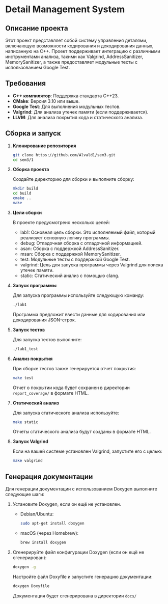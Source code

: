 # Detail Management System

## Описание проекта

Этот проект представляет собой систему управления деталями, включающую возможности кодирования и декодирования данных, написанную на C++. Проект поддерживает интеграцию с различными инструментами анализа, такими как Valgrind, AddressSanitizer, MemorySanitizer, а также предоставляет модульные тесты с использованием Google Test.

## Требования

- **C++ компилятор**: Поддержка стандарта C++23.
- **CMake**: Версия 3.10 или выше.
- **Google Test**: Для выполнения модульных тестов.
- **Valgrind**: Для анализа утечек памяти (если поддерживается).
- **LLVM**: Для анализа покрытия кода и статического анализа.

## Сборка и запуск

1. **Клонирование репозитория**

   ```bash
   git clone https://github.com/Alvald1/sem3.git
   cd sem3/1
   ```
2. **Сборка проекта**

   Создайте директорию для сборки и выполните сборку:
   ```bash
   mkdir build
   cd build
   cmake ..
   make
   ```
3. **Цели сборки**
   
   В проекте предусмотрено несколько целей:
   - lab1: Основная цель сборки. Это исполняемый файл, который реализует основную логику программы.
   - debug: Отладочная сборка с отладочной информацией.
   - asan: Сборка с поддержкой AddressSanitizer.
   - msan: Сборка с поддержкой MemorySanitizer.
   - test: Модульные тесты с поддержкой Google Test.
   - valgrind: Цель для запуска программы через Valgrind для поиска утечек памяти.
   - static: Статический анализ с помощью clang.

4. **Запуск программы**

   Для запуска программы используйте следующую команду:
   ```bash
   ./lab1
   ```
   Программа предложит ввести данные для кодирования или декодирования JSON-строк.

5. **Запуск тестов**

   Для запуска тестов выполните:

   ```bash
   ./lab1_test
   ```
6. **Анализ покрытия**

   При сборке тестов также генерируется отчет покрытия:

   ```bash
   make test
   ```
   Отчет о покрытии кода будет сохранен в директории `report_coverage/` в формате HTML.

7. **Статический анализ**

   Для запуска статического анализа используйте:

   ```bash
   make static
   ```
   Отчеты статического анализа будут созданы в формате HTML.

8. **Запуск Valgrind**

   Если на вашей системе установлен Valgrind, запустите его с целью:

   ```bash
   make valgrind
   ```

## Генерация документации

Для генерации документации с использованием Doxygen выполните следующие шаги:

1. Установите Doxygen, если он ещё не установлен.

   - Debian/Ubuntu:

      ```bash
      sudo apt-get install doxygen
      ```
   - macOS (через Homebrew):

      ```bash
      brew install doxygen
      ```


2. Сгенерируйте файл конфигурации Doxygen (если он ещё не сгенерирован):

      ```bash
      doxygen -g
      ```

   Настройте файл Doxyfile и запустите генерацию документации:

   ```bash
   doxygen Doxyfile
   ```
      
   Документация будет сгенерирована в директории `docs/`



